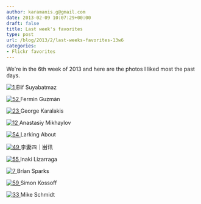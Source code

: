 ```yaml
---
author: karamanis.g@gmail.com
date: 2013-02-09 10:07:29+00:00
draft: false
title: Last week's favorites
type: post
url: /blog/2013/2/last-weeks-favorites-13w6
categories:
- Flickr favorites
---
```


We're in the 6th week of 2013 and here are the photos I liked most the past days.

[![1](http://farm9.staticflickr.com/8220/8380491657_fc2e0dcd36_b.jpg)
](http://www.flickr.com/photos/89007829@N06/8380491657)
Elif Suyabatmaz





[![52](http://farm9.staticflickr.com/8188/8412245615_0cdb33d468_b.jpg)
](http://www.flickr.com/photos/28417541@N08/8412245615)
Fermìn Guzmàn





[![23](http://farm9.staticflickr.com/8497/8444798420_3a286316a3_b.jpg)
](http://www.flickr.com/photos/75676690@N02/8444798420)
George Karalakis





[![12](http://farm9.staticflickr.com/8353/8437894352_a0ebdfeb33_b.jpg)
](http://www.flickr.com/photos/33604401@N03/8437894352)
Anastasiy Mikhaylov





[![54](http://farm9.staticflickr.com/8212/8445196778_41ef868082_b.jpg)
](http://www.flickr.com/photos/54517877@N08/8445196778)
Larking About





[![49](http://farm5.staticflickr.com/4119/4776147523_bf2ff6a3cf_b.jpg)
](http://www.flickr.com/photos/11056849@N03/4776147523)
李妻四｜畄讯





[![55](http://farm6.staticflickr.com/5261/5574014566_8f5135d2fa_b.jpg)
](http://www.flickr.com/photos/23116548@N03/5574014566)
Inaki Lizarraga





[![7](http://farm9.staticflickr.com/8499/8434091897_469edc79b6_b.jpg)
](http://www.flickr.com/photos/18747317@N00/8434091897)
Brían Sparks





[![59](http://farm2.staticflickr.com/1269/4676479547_6f7cf1dd99_b.jpg)
](http://www.flickr.com/photos/32646810@N08/4676479547)
Simon Kossoff





[![33](http://farm9.staticflickr.com/8081/8450996084_38aae36d2c_b.jpg)
](http://www.flickr.com/photos/47711525@N04/8450996084)
Mike Schmidt
